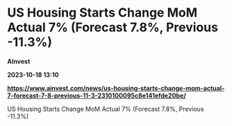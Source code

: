 # US Housing Starts Change MoM Actual 7% (Forecast 7.8%, Previous -11.3%)
**AInvest**

**2023-10-18 13:10**

**https://www.ainvest.com/news/us-housing-starts-change-mom-actual-7-forecast-7-8-previous-11-3-2310100095c8e141efde20be/**

US Housing Starts Change MoM Actual 7% (Forecast 7.8%, Previous -11.3%)